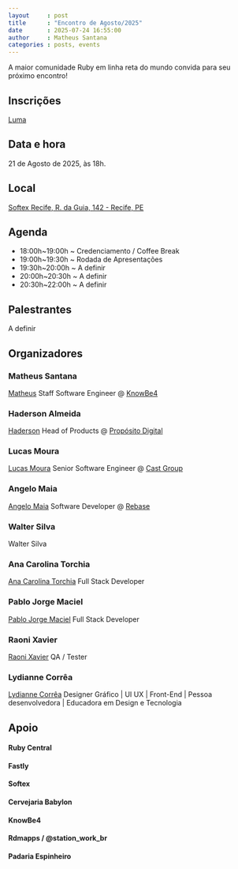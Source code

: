 ```yaml
---
layout     : post
title      : "Encontro de Agosto/2025"
date       : 2025-07-24 16:55:00
author     : Matheus Santana
categories : posts, events
---
```


A maior comunidade Ruby em linha reta do mundo convida para seu próximo encontro!

## Inscrições

[Luma](https://lu.ma/dsdf0u5n)

## Data e hora

21 de Agosto de 2025, às 18h.

## Local

[Softex Recife, R. da Guia, 142 - Recife, PE](https://maps.app.goo.gl/skKTs1Rng7dSnQ196)

## Agenda

- 18:00h~19:00h ~ Credenciamento / Coffee Break
- 19:00h~19:30h ~ Rodada de Apresentações
- 19:30h~20:00h ~ A definir
- 20:00h~20:30h ~ A definir
- 20:30h~22:00h ~ A definir

## Palestrantes

A definir

## Organizadores

### Matheus Santana

[Matheus](https://embs.github.io) Staff Software Engineer @ [KnowBe4](https://www.knowbe4.com)

### Haderson Almeida

[Haderson](https://www.linkedin.com/in/haderson-almeida-5056b35b) Head of Products @ [Propósito Digital](https://www.linkedin.com/company/proposito-digital)

### Lucas Moura

[Lucas Moura](https://www.linkedin.com/in/lucas-santana-moura/) Senior Software Engineer @ [Cast Group](https://www.castgroup.com.br/pt-br/)

### Angelo Maia

[Angelo Maia](https://www.linkedin.com/in/angelo-jamil-maia/) Software Developer @ [Rebase](https://rebase.com.br)

### Walter Silva

Walter Silva

### Ana Carolina Torchia

[Ana Carolina Torchia](https://www.linkedin.com/in/ana-carolina-torchia/) Full Stack Developer

### Pablo Jorge Maciel

[Pablo Jorge Maciel](https://www.linkedin.com/in/pjmaciel/) Full Stack Developer

### Raoni Xavier

[Raoni Xavier](https://www.linkedin.com/in/raoni-xavier/) QA / Tester

### Lydianne Corrêa

[Lydianne Corrêa](https://www.linkedin.com/in/lydiannecorrea/) Designer Gráfico | UI UX | Front-End | Pessoa desenvolvedora | Educadora em Design e Tecnologia

## Apoio

#### Ruby Central
#### Fastly
#### Softex
#### Cervejaria Babylon
#### KnowBe4
#### Rdmapps / @station_work_br
#### Padaria Espinheiro

